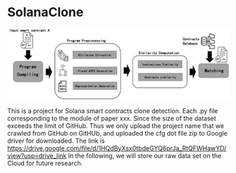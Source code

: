 # SolanaClone
![image](https://github.com/CheWang09/SolanaClone/blob/main/Framework.png)

This is a project for Solana smart contracts clone detection. Each .py file corresponding to the module of paper xxx. 
Since the size of the dataset exceeds the limit of GitHub. Thus we only upload the project name that we crawled from GitHub on GitHUb, and uploaded the cfg dot file zip to Google driver for downloaded. The link is https://drive.google.com/file/d/1HQdByXsx0tbdeGYQ6prJa_RtQFWHawYD/view?usp=drive_link
In the following, we will store our raw data set on the Cloud for future research.
